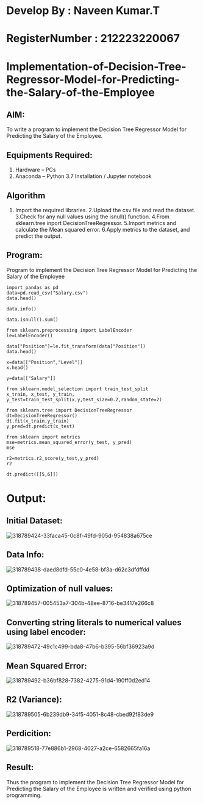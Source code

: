 # Develop By : Naveen Kumar.T
# RegisterNumber : 212223220067
# Implementation-of-Decision-Tree-Regressor-Model-for-Predicting-the-Salary-of-the-Employee

## AIM:
To write a program to implement the Decision Tree Regressor Model for Predicting the Salary of the Employee.

## Equipments Required:
1. Hardware – PCs
2. Anaconda – Python 3.7 Installation / Jupyter notebook

## Algorithm
1. Import the required libraries.
2.Upload the csv file and read the dataset.
3.Check for any null values using the isnull() function.
4.From sklearn.tree inport DecisionTreeRegressor.
5.Import metrics and calculate the Mean squared error.
6.Apply metrics to the dataset, and predict the output.

## Program:

Program to implement the Decision Tree Regressor Model for Predicting the Salary of the Employee
```
import pandas as pd
data=pd.read_csv("Salary.csv")
data.head()

data.info()

data.isnull().sum()

from sklearn.preprocessing import LabelEncoder
le=LabelEncoder()

data["Position"]=le.fit_transform(data["Position"])
data.head()

x=data[["Position","Level"]]
x.head()

y=data[["Salary"]]

from sklearn.model_selection import train_test_split
x_train, x_test, y_train, y_test=train_test_split(x,y,test_size=0.2,random_state=2)

from sklearn.tree import DecisionTreeRegressor
dt=DecisionTreeRegressor()
dt.fit(x_train,y_train)
y_pred=dt.predict(x_test)

from sklearn import metrics
mse=metrics.mean_squared_error(y_test, y_pred)
mse

r2=metrics.r2_score(y_test,y_pred)
r2

dt.predict([[5,6]])
```

# Output:
## Initial Dataset:
![318789424-33faca45-0c8f-49fd-905d-954838a675ce](https://github.com/820NaveenKumar208/Implementation-of-Decision-Tree-Regressor-Model-for-Predicting-the-Salary-of-the-Employee/assets/154746066/d4a8bb76-e36f-4122-a97a-96d62d7b63f5)

## Data Info:
![318789438-daed8dfd-55c0-4e58-bf3a-d62c3dfdffdd](https://github.com/820NaveenKumar208/Implementation-of-Decision-Tree-Regressor-Model-for-Predicting-the-Salary-of-the-Employee/assets/154746066/1c7a5b70-5af5-47ce-962c-a0a347d81a57)

## Optimization of null values:

![318789457-005453a7-304b-48ee-8716-be3417e266c8](https://github.com/820NaveenKumar208/Implementation-of-Decision-Tree-Regressor-Model-for-Predicting-the-Salary-of-the-Employee/assets/154746066/f32b9bd2-df7d-4750-8f72-6384a4433ddd)

## Converting string literals to numerical values using label encoder:
![318789472-49c1c499-bda8-47b6-b395-56bf36923a9d](https://github.com/820NaveenKumar208/Implementation-of-Decision-Tree-Regressor-Model-for-Predicting-the-Salary-of-the-Employee/assets/154746066/cff95329-9914-4231-84e6-abf6c16a7a1d)

## Mean Squared Error:

![318789492-b36bf828-7382-4275-91d4-190ff0d2ed14](https://github.com/820NaveenKumar208/Implementation-of-Decision-Tree-Regressor-Model-for-Predicting-the-Salary-of-the-Employee/assets/154746066/b0c6fdcb-0243-4403-8a43-8a97948084fa)

## R2 (Variance):
![318789505-6b239db9-34f5-4051-8c48-cbed92f83de9](https://github.com/820NaveenKumar208/Implementation-of-Decision-Tree-Regressor-Model-for-Predicting-the-Salary-of-the-Employee/assets/154746066/7fb02a6c-c7ac-40ce-9dc2-193cba88e004)

## Perdicition:
![318789518-77e886b1-2968-4027-a2ce-6582665fa16a](https://github.com/820NaveenKumar208/Implementation-of-Decision-Tree-Regressor-Model-for-Predicting-the-Salary-of-the-Employee/assets/154746066/1e712131-ec61-4379-accf-79fc6650a9c1)

## Result:
Thus the program to implement the Decision Tree Regressor Model for Predicting the Salary of the Employee is written and verified using python programming.
